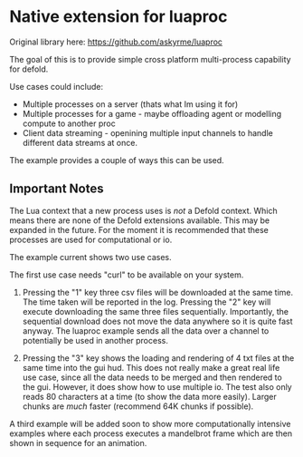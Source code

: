 # Native extension for luaproc

Original library here: https://github.com/askyrme/luaproc

The goal of this is to provide simple cross platform multi-process capability for defold. 

Use cases could include:

- Multiple processes on a server (thats what Im using it for)
- Multiple processes for a game - maybe offloading agent or modelling compute to another proc
- Client data streaming - openining multiple input channels to handle different data streams at once.

The example provides a couple of ways this can be used. 

## Important Notes

The Lua context that a new process uses is _not_ a Defold context. Which means there are none of the Defold extensions available. This may be expanded in the future. For the moment it is recommended that these processes are used for computational or io.

The example current shows two use cases.

The first use case needs "curl" to be available on your system.

1. Pressing the "1" key three csv files will be downloaded at the same time. The time taken will be reported in the log. Pressing the "2" key will execute downloading the same three files sequentially.
   Importantly, the sequential download does not move the data anywhere so it is quite fast anyway. The luaproc example sends all the data over a channel to potentially be used in another process.

2. Pressing the "3" key shows the loading and rendering of 4 txt files at the same time into the gui hud. This does not really make a great real life use case, since all the data needs to be merged and then rendered to the gui. However, it does show how to use multiple io. The test also only reads 80 characters at a time (to show the data more easily). Larger chunks are _much_ faster (recommend 64K chunks if possible). 

A third example will be added soon to show more computationally intensive examples where each process executes a mandelbrot frame which are then shown in sequence for an animation.
